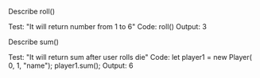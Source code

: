 Describe roll()

Test: "It will return number from 1 to 6"
Code:
roll()
Output: 3

Describe sum()

Test: "It will return sum after user rolls die"
Code:
let player1 = new Player( 0, 1, "name");
player1.sum();
Output: 6
